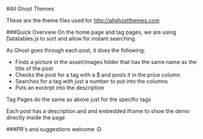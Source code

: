 #All Ghost Themes

These are the theme files used for http://allghostthemes.com

###Quick Overview
On the home page and tag pages, we are using Datatables.js to sort and allow for instant searching.

As Ghost goes through each post, it does the following:

* Finds a picture in the asset/images folder that has the same name as the title of the post
* Checks the post for a tag with a $ and posts it in the price column
* Searches for a tag with just a number to put into the columns
* Puts an excerpt into the description

Tag Pages do the same as above just for the specific tags

Each post has a description and and embedded iframe to show the demo directly inside the page


###PR's and suggestions welcome :D